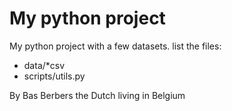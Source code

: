 # My python project
My python project with a few datasets. 
list the files:
- data/*csv
- scripts/utils.py

By Bas Berbers the Dutch living in Belgium
